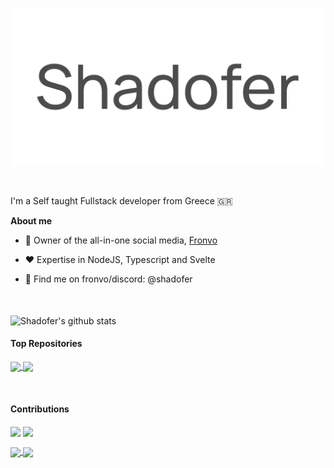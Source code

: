 <a href='https://shadofer.com'>
    <p align='center'>
        <picture>
            <source media="(prefers-color-scheme: dark)" srcset="https://raw.githubusercontent.com/Shadofer/Shadofer/main/.github/assets/shadofer-banner-white.svg">
            <img alt="Shadofer logo" src="https://raw.githubusercontent.com/Shadofer/Shadofer/main/.github/assets/shadofer-banner-dark.svg">
        </picture>
    </p>
</a>

<div>

<br />

I'm a Self taught Fullstack developer from Greece 🇬🇷

**About me**

- 💎 Owner of the all-in-one social media, [Fronvo](https://fronvo.com)

- ❤️ Expertise in NodeJS, Typescript and Svelte

- 💬 Find me on fronvo/discord: @shadofer

</br>
</br>

<img align="center" src="https://github-readme-stats.vercel.app/api?username=shadofer&show_icons=true&include_all_commits=true&hide_border=true" alt="Shadofer's github stats" />

#### Top Repositories

<a href='https://github.com/fronvo/site'><img align="center" src="https://github-readme-stats.vercel.app/api/pin/?username=fronvo&repo=site" /> </a> <a href='https://github.com/fronvo/server'><img align="center" src="https://github-readme-stats.vercel.app/api/pin/?username=fronvo&repo=server" /> </a>

<br />

#### Contributions

<a href='https://github.com/shiryel/saos'><img align="center" src="https://github-readme-stats.vercel.app/api/pin/?username=shiryel&repo=saos" /></a> <a href='https://github.com/pincer-org/pincer'><img align="center" src="https://github-readme-stats.vercel.app/api/pin/?username=pincer-org&repo=pincer" /> </a>

<a href='https://github.com/linuxmint/mintwelcome'><img align="center" src="https://github-readme-stats.vercel.app/api/pin/?username=linuxmint&repo=mintwelcome" /> </a> <a href='https://github.com/dogegarden/dogehouse.py'><img align="center" src="https://github-readme-stats.vercel.app/api/pin/?username=dogegarden&repo=dogehouse.py" /> </a>

<br />
<br />
